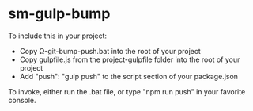 # sm-gulp-bump

To include this in your project:

* Copy Ω-git-bump-push.bat into the root of your project
* Copy gulpfile.js from the project-gulpfile folder into the root of your project
* Add "push": "gulp push" to the script section of your package.json

To invoke, either run the .bat file, or type "npm run push" in your favorite console.